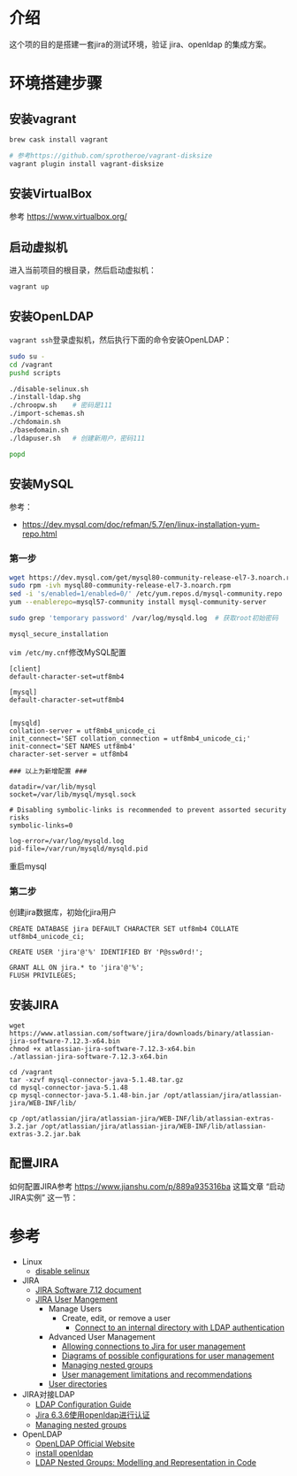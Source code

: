 # 介绍

这个项的目的是搭建一套jira的测试环境，验证 jira、openldap 的集成方案。

# 环境搭建步骤

## 安装vagrant

```sh
brew cask install vagrant

# 参考https://github.com/sprotheroe/vagrant-disksize
vagrant plugin install vagrant-disksize
```

## 安装VirtualBox

参考 https://www.virtualbox.org/

## 启动虚拟机

进入当前项目的根目录，然后启动虚拟机：

```sh
vagrant up
```

## 安装OpenLDAP

`vagrant ssh`登录虚拟机，然后执行下面的命令安装OpenLDAP：

```sh
sudo su -
cd /vagrant
pushd scripts

./disable-selinux.sh
./install-ldap.shg
./chroopw.sh    # 密码是111
./import-schemas.sh
./chdomain.sh
./basedomain.sh
./ldapuser.sh   # 创建新用户，密码111

popd
```

## 安装MySQL

参考：
- https://dev.mysql.com/doc/refman/5.7/en/linux-installation-yum-repo.html


### 第一步

```sh
wget https://dev.mysql.com/get/mysql80-community-release-el7-3.noarch.rpm
sudo rpm -ivh mysql80-community-release-el7-3.noarch.rpm
sed -i 's/enabled=1/enabled=0/' /etc/yum.repos.d/mysql-community.repo
yum --enablerepo=mysql57-community install mysql-community-server

sudo grep 'temporary password' /var/log/mysqld.log  # 获取root初始密码

mysql_secure_installation
```

`vim /etc/my.cnf`修改MySQL配置

```
[client]
default-character-set=utf8mb4

[mysql]
default-character-set=utf8mb4


[mysqld]
collation-server = utf8mb4_unicode_ci
init_connect='SET collation_connection = utf8mb4_unicode_ci;'
init-connect='SET NAMES utf8mb4'
character-set-server = utf8mb4

### 以上为新增配置 ###

datadir=/var/lib/mysql
socket=/var/lib/mysql/mysql.sock

# Disabling symbolic-links is recommended to prevent assorted security risks
symbolic-links=0

log-error=/var/log/mysqld.log
pid-file=/var/run/mysqld/mysqld.pid
```

重启mysql


### 第二步

创建jira数据库，初始化jira用户

```
CREATE DATABASE jira DEFAULT CHARACTER SET utf8mb4 COLLATE utf8mb4_unicode_ci;

CREATE USER 'jira'@'%' IDENTIFIED BY 'P@ssw0rd!';

GRANT ALL ON jira.* to 'jira'@'%';
FLUSH PRIVILEGES;
```


## 安装JIRA

```
wget https://www.atlassian.com/software/jira/downloads/binary/atlassian-jira-software-7.12.3-x64.bin
chmod +x atlassian-jira-software-7.12.3-x64.bin
./atlassian-jira-software-7.12.3-x64.bin

cd /vagrant
tar -xzvf mysql-connector-java-5.1.48.tar.gz
cd mysql-connector-java-5.1.48
cp mysql-connector-java-5.1.48-bin.jar /opt/atlassian/jira/atlassian-jira/WEB-INF/lib/

cp /opt/atlassian/jira/atlassian-jira/WEB-INF/lib/atlassian-extras-3.2.jar /opt/atlassian/jira/atlassian-jira/WEB-INF/lib/atlassian-extras-3.2.jar.bak
```


## 配置JIRA

如何配置JIRA参考 https://www.jianshu.com/p/889a935316ba 这篇文章 “启动JIRA实例” 这一节：

# 参考

- Linux
  - [disable selinux](https://access.redhat.com/documentation/en-us/red_hat_enterprise_linux/6/html/security-enhanced_linux/sect-security-enhanced_linux-enabling_and_disabling_selinux-disabling_selinux)
- JIRA
  - [JIRA Software 7.12 document](https://confluence.atlassian.com/jirasoftwareserver0712/jira-software-server-7-12-documentation-959314519.html)
  - [JIRA User Mangement](https://confluence.atlassian.com/adminjiraserver0712/user-management-959313393.html)
    - Manage Users
      - Create, edit, or remove a user
        - [Connect to an internal directory with LDAP authentication](https://confluence.atlassian.com/adminjiraserver0712/connecting-to-an-internal-directory-with-ldap-authentication-959313434.html)
    - Advanced User Management
      - [Allowing connections to Jira for user management](https://confluence.atlassian.com/adminjiraserver0712/allowing-connections-to-jira-for-user-management-959313424.html)
      - [Diagrams of possible configurations for user management](https://confluence.atlassian.com/adminjiraserver0712/diagrams-of-possible-configurations-for-user-management-959313425.html)
      - [Managing nested groups](https://confluence.atlassian.com/adminjiraserver0712/managing-nested-groups-959313426.html)
      - [User management limitations and recommendations](https://confluence.atlassian.com/adminjiraserver0712/user-management-limitations-and-recommendations-959313427.html)
    - [User directories](https://confluence.atlassian.com/adminjiraserver0712/configuring-user-directories-959313428.html)
- JIRA对接LDAP
  - [LDAP Configuration Guide](https://confluence.atlassian.com/kb/ldap-configuration-guide-820119264.html)
  - [Jira 6.3.6使用openldap进行认证](https://blog.51cto.com/jerry12356/1862090)
  - [Managing nested groups](https://confluence.atlassian.com/adminjiraserver0712/managing-nested-groups-959313426.html)
- OpenLDAP
  - [OpenLDAP Official Website](https://www.openldap.org/)
  - [install openldap](https://www.server-world.info/en/note?os=CentOS_7&p=openldap&f=1)
  - [LDAP Nested Groups: Modelling and Representation in Code](https://developers.mattermost.com/blog/ldap-nested-groups-modelling-and-representation-in-code/)
